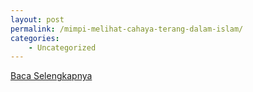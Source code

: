```yaml
---
layout: post
permalink: /mimpi-melihat-cahaya-terang-dalam-islam/
categories:
    - Uncategorized
---
```


[Baca Selengkapnya](/07)
